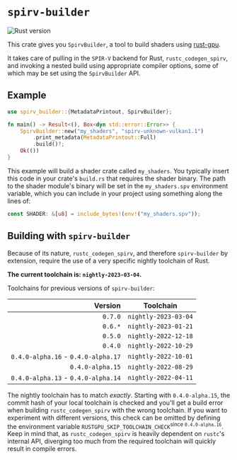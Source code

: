 <!-- inline html -->
<!-- markdownlint-disable-file MD033 -->
# `spirv-builder`

![Rust version](https://img.shields.io/badge/rust-nightly--2023--01--21-purple.svg)

This crate gives you `SpirvBuilder`, a tool to build shaders using [rust-gpu][rustgpu].

It takes care of pulling in the `SPIR-V` backend for Rust, `rustc_codegen_spirv`, and invoking a nested build using appropriate compiler options, some of which may be set using the `SpirvBuilder` API.

## Example

```rust
use spirv_builder::{MetadataPrintout, SpirvBuilder};

fn main() -> Result<(), Box<dyn std::error::Error>> {
    SpirvBuilder::new("my_shaders", "spirv-unknown-vulkan1.1")
        .print_metadata(MetadataPrintout::Full)
        .build()?;
    Ok(())
}
```

This example will build a shader crate called `my_shaders`. You typically insert this code in your crate's `build.rs` that requires the shader binary. The path to the shader module's binary will be set in the `my_shaders.spv` environment variable, which you can include in your project using something along the lines of:

```rust
const SHADER: &[u8] = include_bytes!(env!("my_shaders.spv"));
```

## Building with `spirv-builder`

Because of its nature, `rustc_codegen_spirv`, and therefore `spirv-builder` by extension, require the use of a very specific nightly toolchain of Rust.

**The current toolchain is: `nightly-2023-03-04`.**

Toolchains for previous versions of `spirv-builder`:

|Version|Toolchain|
|-:|-|
|`0.7.0`|`nightly-2023-03-04`|
|`0.6.*`|`nightly-2023-01-21`|
|`0.5.0`|`nightly-2022-12-18`|
|`0.4.0`|`nightly-2022-10-29`|
|`0.4.0-alpha.16` - `0.4.0-alpha.17`|`nightly-2022-10-01`|
|`0.4.0-alpha.15`|`nightly-2022-08-29`|
|`0.4.0-alpha.13` - `0.4.0-alpha.14`|`nightly-2022-04-11`|

The nightly toolchain has to match *exactly*. Starting with `0.4.0-alpha.15`, the commit hash of your local toolchain is checked and you'll get a build error when building `rustc_codegen_spirv` with the wrong toolchain. If you want to experiment with different versions, this check can be omitted by defining the environment variable `RUSTGPU_SKIP_TOOLCHAIN_CHECK`<sup>since `0.4.0-alpha.16`</sup>. Keep in mind that, as `rustc_codegen_spirv` is heavily dependent on `rustc`'s internal API, diverging too much from the required toolchain will quickly result in compile errors.

[rustgpu]: https://github.com/EmbarkStudios/rust-gpu/
